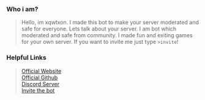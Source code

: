 ### Who i am?

>Hello, im xqwtxon. 
>I made this bot to make your server moderated and safe for everyone.
Lets talk about your server. 
> I am bot which moderated and safe from community. I made fun
and exiting games for your own server. 
> If you
want to invite me just type `>invite`!

### Helpful Links
> [Official Website](https://xqwtxon.tk/)<br>
> [Official Github](https://github.com/xqwtxon)<br>
> [Discord Server](https://discord.gg/8ztteXTagn)<br>
> [Invite the bot](https://discord.com/oauth2/authorize?client_id=994076269039866009&scope=bot+applications.commands&permissions=8)
